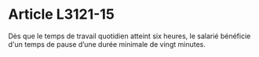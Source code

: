# Article L3121-15

Dès que le temps de travail quotidien atteint six heures, le salarié bénéficie d'un temps de pause d’une durée minimale de vingt minutes.
